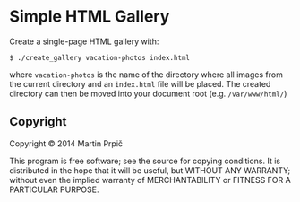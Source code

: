 Simple HTML Gallery
===================

Create a single-page HTML gallery with:

    $ ./create_gallery vacation-photos index.html

where `vacation-photos` is the name of the directory where all images from the current directory and an `index.html` file will be placed. The created directory can then be moved into your document root (e.g. `/var/www/html/`)

## Copyright

Copyright © 2014 Martin Prpič

This program is free software; see the source for copying conditions. It is distributed in the hope that it will be useful, but WITHOUT ANY WARRANTY; without even the implied warranty of MERCHANTABILITY or FITNESS FOR A PARTICULAR PURPOSE.
